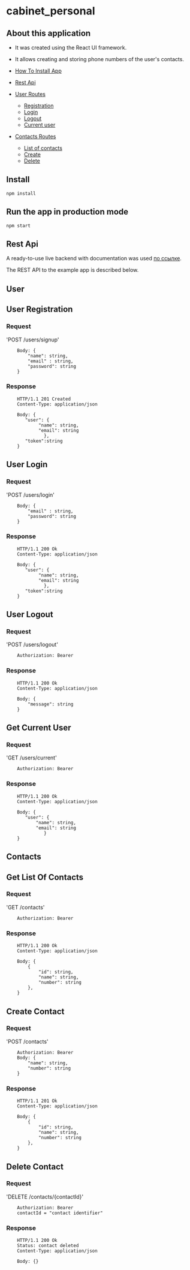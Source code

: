 # cabinet_personal

## About this application

- It was created using the React UI framework.
- It allows creating and storing phone numbers of the user's contacts.

- [How To Install App](#install)
- [Rest Api](#rest-api)
- [User Routes](#user)
  - [Registration](#user-registration)
  - [Login](#user-login)
  - [Logout](#user-logout)
  - [Current user](#get-current-user)
- [Contacts Routes](#contacts)
  - [List of contacts](#get-list-of-contacts)
  - [Create](#create-contact)
  - [Delete](#delete-contact)

## Install

    npm install

## Run the app in production mode

    npm start

## Rest Api

A ready-to-use live backend with documentation was used
[по ссылке](https://connections-api.herokuapp.com/docs/).

The REST API to the example app is described below.

## User

## User Registration

### Request

'POST /users/signup'

        Body: {
            "name": string,
            "email" : string,
            "password": string
        }

### Response

        HTTP/1.1 201 Created
        Content-Type: application/json

        Body: {
           "user": {
                "name": string,
                "email": string
                  },
           "token":string
        }

## User Login

### Request

'POST /users/login'

        Body: {
            "email" : string,
            "password": string
        }

### Response

        HTTP/1.1 200 Ok
        Content-Type: application/json

        Body: {
           "user": {
                "name": string,
                "email": string
                  },
           "token":string
        }

## User Logout

### Request

'POST /users/logout'

        Authorization: Bearer

### Response

        HTTP/1.1 200 Ok
        Content-Type: application/json

        Body: {
            "message": string
        }

## Get Current User

### Request

'GET /users/current'

        Authorization: Bearer

### Response

        HTTP/1.1 200 Ok
        Content-Type: application/json

        Body: {
           "user": {
               "name": string,
               "email": string
                  }
        }

## Contacts

## Get List Of Contacts

### Request

'GET /contacts'

        Authorization: Bearer

### Response

        HTTP/1.1 200 Ok
        Content-Type: application/json

        Body: {
            {
                "id": string,
                "name": string,
                "number": string
            },
        }

## Create Contact

### Request

'POST /contacts'

        Authorization: Bearer
        Body: {
            "name": string,
            "number": string
        }

### Response

        HTTP/1.1 201 Ok
        Content-Type: application/json

        Body: {
            {
                "id": string,
                "name": string,
                "number": string
            },
        }

## Delete Contact

### Request

'DELETE /contacts/{contactId}'

        Authorization: Bearer
        contactId = "contact identifier"

### Response

        HTTP/1.1 200 Ok
        Status: contact deleted
        Content-Type: application/json

        Body: {}
